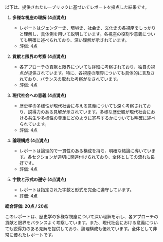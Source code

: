 以下は、提供されたルーブリックに基づいてレポートを採点した結果です。

1. **多様な視座の理解 (4点満点)**
   - レポートはジェンダー史、環境史、社会史、文化史の各視座をしっかりと理解し、具体例を用いて説明しています。各視座の役割や意義についても明確に述べられており、深い理解が示されています。
   - 評価: 4点

2. **貢献と限界の考察 (4点満点)**
   - 各アプローチの貢献と限界についても詳細に考察されており、独自の視点が提供されています。特に、各視座の限界についても具体的に言及されており、バランスの取れた考察がなされています。
   - 評価: 4点

3. **現代社会への意義 (4点満点)**
   - 歴史学の多様性が現代社会に与える意義についても深く考察されており、説得力のある見解が示されています。多様な歴史観が現代社会における共生や多様性の尊重にどのように寄与するかについても明確に述べられています。
   - 評価: 4点

4. **論理構成 (4点満点)**
   - レポートは論理的で一貫性のある構成を持ち、明確な結論に導いています。各セクションが適切に関連付けられており、全体としての流れも良好です。
   - 評価: 4点

5. **字数と形式の遵守 (4点満点)**
   - レポートは指定された字数と形式を完全に遵守しています。
   - 評価: 4点

**総合評価: 20点 / 20点**

このレポートは、歴史学の多様な視座について深い理解を示し、各アプローチの貢献と限界をバランスよく考察しています。また、現代社会における意義についても説得力のある見解を提供しており、論理構成も優れています。全体として非常に優れたレポートです。